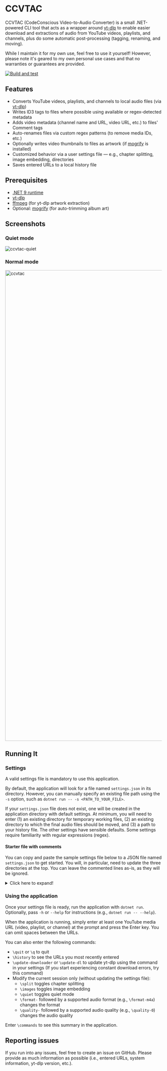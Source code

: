 # CCVTAC

CCVTAC (CodeConscious Video-to-Audio Converter) is a small .NET-powered CLI tool that acts as a wrapper around [yt-dlp](https://github.com/yt-dlp/yt-dlp) to enable easier download and extractions of audio from YouTube videos, playlists, and channels, plus do some automatic post-processing (tagging, renaming, and moving).

While I maintain it for my own use, feel free to use it yourself! However, please note it's geared to my own personal use cases and that no warranties or guarantees are provided.

[![Build and test](https://github.com/codeconscious/ccvtac/actions/workflows/build-test.yml/badge.svg)](https://github.com/codeconscious/ccvtac/actions/workflows/build-test.yml)

## Features

- Converts YouTube videos, playlists, and channels to local audio files (via [yt-dlp](https://github.com/yt-dlp/yt-dlp))
- Writes ID3 tags to files where possible using available or regex-detected metadata
- Adds video metadata (channel name and URL, video URL, etc.) to files' Comment tags
- Auto-renames files via custom regex patterns (to remove media IDs, etc.)
- Optionally writes video thumbnails to files as artwork (if [mogrify](https://imagemagick.org/script/mogrify.php) is installed)
- Customized behavior via a user settings file — e.g., chapter splitting, image embedding, directories
- Saves entered URLs to a local history file

## Prerequisites

- [.NET 9 runtime](https://dotnet.microsoft.com/en-us/download/dotnet/9.0)
- [yt-dlp](https://github.com/yt-dlp/yt-dlp)
- [ffmpeg](https://ffmpeg.org/) (for yt-dlp artwork extraction)
- Optional: [mogrify](https://imagemagick.org/script/mogrify.php) (for auto-trimming album art)

## Screenshots

### Quiet mode

![ccvtac-quiet](https://github.com/user-attachments/assets/382785d1-f313-42ae-8ca3-afeaf25cd357)

### Normal mode

<img width="1512" alt="ccvtac" src="https://github.com/user-attachments/assets/6d4020a5-5db0-4904-bdf9-cd668f1d60f3">

## Running It

### Settings

A valid settings file is mandatory to use this application.

By default, the application will look for a file named `settings.json` in its directory. However, you can manually specify an existing file path using the `-s` option, such as `dotnet run -- -s <PATH_TO_YOUR_FILE>`.

If your `settings.json` file does not exist, one will be created in the application directory with default settings. At minimum, you will need to enter (1) an existing directory for temporary working files, (2) an existing directory to which the final audio files should be moved, and (3) a path to your history file. The other settings have sensible defaults. Some settings require familiarity with regular expressions (regex).

#### Starter file with comments

You can copy and paste the sample settings file below to a JSON file named `settings.json` to get started. You will, in particular, need to update the three directories at the top. You can leave the commented lines as-is, as they will be ignored.

<details>
  <summary>Click here to expand!</summary>

```js
{
  // Mandatory. The working directory for temporary files.
  // It is emptied after processing each URL.
  "workingDirectory": "/Users/me/temp",

  // Mandatory. The directory in which final audio files should be saved.
  "moveToDirectory": "/Users/me/Downloads",

  // Mandatory. A local file containing the history of all URLs entered.
  "historyFile": "/Users/me/Downloads/history.log",

  // Count of entries to show for `history` command.
  "historyDisplayCount": 20,

  // The directory to which the log file should be saved.
  "logDirectory": "/Users/me/Downloads",

  // The audio formats (codec) audio should be extracted to.
  // Options: best, aac, alac, flac, m4a, mp3, opus, vorbis, wav.
  // Not all options are available for all videos.
  "audioFormats": ["best"],

  // The audio quality to use, with 10 being the lowest and 0 being the highest.
  "audioQuality": 0,

  // Split videos with chapters into separate files?
  "splitChapters": true,

  // Embed video thumbnails into file tags?
  "embedImages": true,

  // Whether to use quiet mode (true) or not (false).
  // Fewer details are shown in quiet mode.
  "quietMode": false,

  // Delay in seconds between individual video downloads for
  // playlists and channels. Use to avoid burdening YouTube servers
  // and getting rate-limited.
  "sleepSecondsBetweenDownloads": 10,

  // Delay in seconds between each URL entered in a batch.
  // Use to avoid burdening YouTube servers and getting rate-limited.
  "sleepSecondsBetweenURLs": 20,

  // The Unicode normalization form to use for filenames.
  // Valid values are `C`, `D`, `KC`, and `KD`.
  // `C` is used by default if no valid value is provided.
  //
  // Reference: https://unicode.org/reports/tr15/
  // Reference: https://en.wikipedia.org/wiki/Unicode_equivalence
  "normalizationForm": "C",

  // The full command you use to update your local yt-dlp installation.
  "downloaderUpdateCommand": "pip install --upgrade yt-dlp",

  // Channel names for which the video thumbnail should
  // never be embedded in the audio file.
  "doNotEmbedImageUploaders": [
    "Channel Name",
    "Another Channel Name"
  ],

  // By default, the upload year of the video is saved to files' Year tag.
  // However, this will not occur for videos on channels listed here.
  "ignoreUploadYearUploaders": [
    "Channel Name",
    "Another Channel Name"
  ],

  // Rules for detecting tag data from video metadata.
  // These require familiarity with regular expressions (regex).
  "tagDetectionPatterns": {

    // Currently supports 5 tags: this one (Title) and its siblings listed below.
    "title": [
      {
        // A regex pattern for searching in the video metadata field specified below.
        "regex": "(.+?) · (.+)(?:\n|\r|\r\n){2}(.+)(?:\n|\r|\r\n){2}.*℗ ([12]\\d{3})\\D",

        // Specify the number of match group whose text should be used.
        // `1` and greater indicates a group number. In this case, you must specify groups in the regex pattern!
        // `0` indicates the entirety of the matched text. In this case, specifying groups is unnecessary.
        "matchGroup": 1,

        // Which video metadata field should be searched, `title` or `description`?
        "searchField": "description",

        // An arbitrary summary to the rule. If quiet mode is off, this name will appear
        // in the output when this pattern is matched.
        "summary": "Topic style"
      }
    ],

    // The same format is applicable to these tags as well.
    "artist": [],
    "album": [],
    "composer": [],
    "year": []
  },

  // Rules for auto-renaming audio files.
  "renamePatterns": [
    {
      // Regular expression that matches some or all of a filename.
      // This one matches the 11-digit media ID and surrounding
      // square brackets in downloaded filenames.
      "regex": "\\s\\[[\\w_-]{11}\\](?=\\.\\w{3,5})",

      // What the matched text should be replaced with.
      // `""` indicates that the matched text should simply be removed.
      "replacePattern": "",

      // An arbitrary summary to the rule. If quiet mode is off, this name will appear
      // in the output when this pattern is matched.
      "description": "Remove trailing video IDs"
    },
    {
      // Optionally use regex groups to match specific substrings.
      // The matched groups will replace numbered placeholders (of
      // the format `%<#>s`) in the replacement patterns!
      // The placeholder numbers must match the regex group numbers.
      "regex": "【(.+)】(.+)",
      "replacePattern": "%<1>s - %<2>s",
      "description": "Change `【artist】title` to `ARTIST - TRACK`"
    },
  ]
}
```
</details>

### Using the application

Once your settings file is ready, run the application with `dotnet run`. Optionally, pass `-h` or `--help` for instructions (e.g., `dotnet run -- --help`).

When the application is running, simply enter at least one YouTube media URL (video, playlist, or channel) at the prompt and press the Enter key. You can omit spaces between the URLs.

You can also enter the following commands:
- `\quit` or `\q` to quit
- `\history` to see the URLs you most recently entered
- `\update-downloader` or `\update-dl` to update yt-dlp using the command in your settings (If you start experiencing constant download errors, try this command)
- Modify the current session only (without updating the settings file):
  - `\split` toggles chapter splitting
  - `\images` toggles image embedding
  - `\quiet` toggles quiet mode
  - `\format-` followed by a supported audio format (e.g., `\format-m4a`) changes the format
  - `\quality-` followed by a supported audio quality (e.g., `\quality-0`) changes the audio quality

Enter `\commands` to see this summary in the application.

## Reporting issues

If you run into any issues, feel free to create an issue on GitHub. Please provide as much information as possible (i.e., entered URLs, system information, yt-dlp version, etc.).
